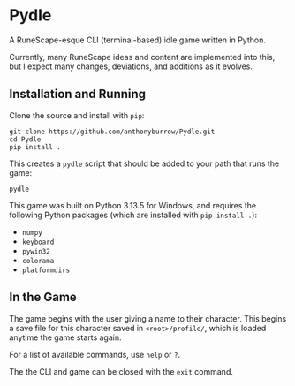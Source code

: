 # Pydle

A RuneScape-esque CLI (terminal-based) idle game written in Python.

Currently, many RuneScape ideas and content are implemented into this, but I
expect many changes, deviations, and additions as it evolves.


## Installation and Running

Clone the source and install with `pip`:

```
git clone https://github.com/anthonyburrow/Pydle.git
cd Pydle
pip install .
```

This creates a `pydle` script that should be added to your path that runs the
game:

```
pydle
```

This game was built on Python 3.13.5 for Windows, and requires the following
Python packages (which are installed with `pip install .`):
- `numpy`
- `keyboard`
- `pywin32`
- `colorama`
- `platformdirs`


## In the Game

The game begins with the user giving a name to their character. This begins a
save file for this character saved in `<root>/profile/`, which is loaded
anytime the game starts again.

For a list of available commands, use `help` or `?`.

The the CLI and game can be closed with the `exit` command.

